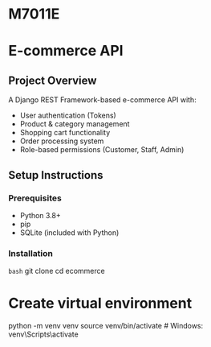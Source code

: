 # M7011E

# E-commerce API

## Project Overview
A Django REST Framework-based e-commerce API with:
- User authentication (Tokens)
- Product & category management  
- Shopping cart functionality
- Order processing system
- Role-based permissions (Customer, Staff, Admin)

## Setup Instructions

### Prerequisites
- Python 3.8+
- pip
- SQLite (included with Python)

### Installation
```bash```
git clone <repository-url>
cd ecommerce

# Create virtual environment
python -m venv venv
source venv/bin/activate  # Windows: venv\Scripts\activate
